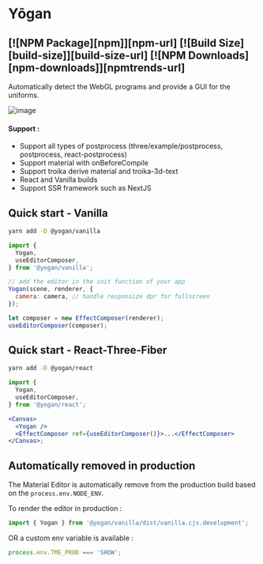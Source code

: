 # Yōgan

## [![NPM Package][npm]][npm-url] [![Build Size][build-size]][build-size-url] [![NPM Downloads][npm-downloads]][npmtrends-url]

Automatically detect the WebGL programs and provide a GUI for the uniforms.

![image](https://user-images.githubusercontent.com/15867665/106269312-b2778000-626f-11eb-906f-6def286e6c52.png)

#### Support :

- Support all types of postprocess (three/example/postprocess, postprocess, react-postprocess)
- Support material with onBeforeCompile
- Support troika derive material and troika-3d-text
- React and Vanilla builds
- Support SSR framework such as NextJS

## Quick start - Vanilla

```sh
yarn add -D @yogan/vanilla
```

```jsx
import {
  Yogan,
  useEditorComposer,
} from '@yogan/vanilla';

// add the editor in the init function of your app
Yogan(scene, renderer, {
  camera: camera, // handle responsize dpr for fullscreen
});

let composer = new EffectComposer(renderer);
useEditorComposer(composer);
```
<!-- 
Demo : [codesandbox](https://codesandbox.io/s/yoganvanilla-l55jn)

[`See more - @yogan/vanilla`](https://github.com/RenaudRohlinger/yogan/tree/main/packages/vanilla) -->

## Quick start - React-Three-Fiber

```sh
yarn add -D @yogan/react
```

```jsx
import {
  Yogan,
  useEditorComposer,
} from '@yogan/react';

<Canvas>
  <Yogan />
  <EffectComposer ref={useEditorComposer()}>...</EffectComposer>
</Canvas>;
```
<!-- 
Demo : [codesandbox](https://codesandbox.io/s/yoganreact-z59h4)

[`See more - @yogan/react`](https://github.com/RenaudRohlinger/yogan/tree/main/packages/react) -->

## Automatically removed in production

The Material Editor is automatically remove from the production build based on the `process.env.NODE_ENV`.

To render the editor in production :

```jsx
import { Yogan } from '@yogan/vanilla/dist/vanilla.cjs.development';
```

OR a custom env variable is available :

```jsx
process.env.TME_PROD === 'SHOW';
```
